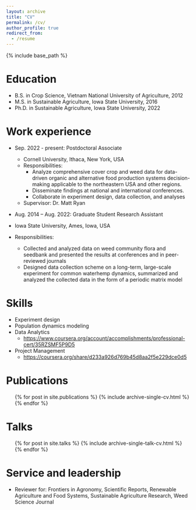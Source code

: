 ```yaml
---
layout: archive
title: "CV"
permalink: /cv/
author_profile: true
redirect_from:
  - /resume
---
```


{% include base_path %}

Education
======
* B.S. in Crop Science, Vietnam National University of Agriculture, 2012
* M.S. in Sustainable Agriculture, Iowa State University, 2016
* Ph.D. in Sustainable Agriculture, Iowa State University, 2022

Work experience
======
* Sep. 2022 - present: Postdoctoral Associate
  * Cornell University, Ithaca, New York, USA
  * Responsibilities: 
    *	Analyze comprehensive cover crop and weed data for data-driven organic and alternative food production systems decision-making applicable to the northeastern USA and other regions.
  	* Disseminate findings at national and international conferences.
    * Collaborate in experiment design, data collection, and analyses
  * Supervisor: Dr. Matt Ryan

*	Aug. 2014 – Aug. 2022: Graduate Student Research Assistant	
  *	Iowa State University, Ames, Iowa, USA
  *	Responsibilities:
    *	Collected and analyzed data on weed community flora and seedbank and presented the results at conferences and in peer-reviewed journals
    * Designed data collection scheme on a long-term, large-scale experiment for common waterhemp dynamics, summarized and analyzed the collected data in the form of a periodic matrix model

  
Skills
======
* Experiment design
* Population dynamics modeling
* Data Analytics
  * <https://www.coursera.org/account/accomplishments/professional-cert/35RZSMF5P9D5>
* Project Management
  * <https://coursera.org/share/d233a926d769b45d8aa2f5e229dce0d5>


Publications
======
  <ul>{% for post in site.publications %}
    {% include archive-single-cv.html %}
  {% endfor %}</ul>
  
Talks
======
  <ul>{% for post in site.talks %}
    {% include archive-single-talk-cv.html %}
  {% endfor %}</ul>
  
  
Service and leadership
======
* Reviewer for: Frontiers in Agronomy, Scientific Reports, Renewable Agriculture and Food Systems, Sustainable Agriculture Research, Weed Science Journal

  
